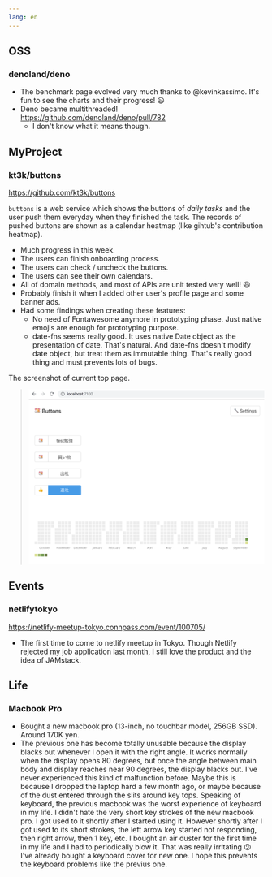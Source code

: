 ```yaml
---
lang: en
---
```

## OSS

### denoland/deno

- The benchmark page evolved very much thanks to @kevinkassimo. It's fun to see the charts and their progress! 😃
- Deno became multithreaded! https://github.com/denoland/deno/pull/782
  - I don't know what it means though.

## MyProject

### kt3k/buttons

https://github.com/kt3k/buttons

`buttons` is a web service which shows the buttons of *daily tasks* and the user push them everyday when they finished the task. The records of pushed buttons are shown as a calendar heatmap (like gihtub's contribution heatmap).

- Much progress in this week.
- The users can finish onboarding process.
- The users can check / uncheck the buttons.
- The users can see their own calendars.
- All of domain methods, and most of APIs are unit tested very well! 😃
- Probably finish it when I added other user's profile page and some banner ads.
- Had some findings when creating these features:
  - No need of Fontawesome anymore in prototyping phase. Just native emojis are enough for prototyping purpose.
  - date-fns seems really good. It uses native Date object as the presentation of date. That's natural. And date-fns doesn't modify date object, but treat them as immutable thing. That's really good thing and must prevents lots of bugs.

The screenshot of current top page.
> <img src="../img/2018/09-24-buttons.png" width="560">

## Events

### netlifytokyo

https://netlify-meetup-tokyo.connpass.com/event/100705/

- The first time to come to netlify meetup in Tokyo. Though Netlify rejected my job application last month, I still love the product and the idea of JAMstack.

## Life

### Macbook Pro

- Bought a new macbook pro (13-inch, no touchbar model, 256GB SSD). Around 170K yen.
- The previous one has become totally unusable because the display blacks out whenever I open it with the right angle. It works normally when the display opens 80 degrees, but once the angle between main body and display reaches near 90 degrees, the display blacks out. I've never experienced this kind of malfunction before. Maybe this is because I dropped the laptop hard a few month ago, or maybe because of the dust entered through the slits around key tops. Speaking of keyboard, the previous macbook was the worst experience of keyboard in my life. I didn't hate the very short key strokes of the new macbook pro. I got used to it shortly after I started using it. However shortly after I got used to its short strokes, the left arrow key started not responding, then right arrow, then 1 key, etc. I bought an air duster for the first time in my life and I had to periodically blow it. That was really irritating 😕 I've already bought a keyboard cover for new one. I hope this prevents the keyboard problems like the previus one.
